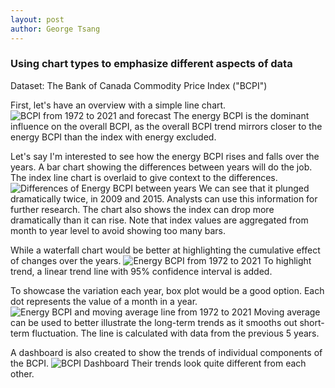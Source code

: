 ```yaml
---
layout: post
author: George Tsang
---
```

### Using chart types to emphasize different aspects of data
Dataset: The Bank of Canada Commodity Price Index ("BCPI")

First, let's have an overview with a simple line chart.
![BCPI from 1972 to 2021 and forecast](/portfolio-assignment/assets/tableau-viz/line.png)
The energy BCPI is the dominant influence on the overall BCPI, as the overall BCPI trend mirrors closer to the energy BCPI than the index with energy excluded.

Let's say I'm interested to see how the energy BCPI rises and falls over the years. A bar chart showing the differences between years will do the job. The index line chart is overlaid to give context to the differences.
![Differences of Energy BCPI between years](/portfolio-assignment/assets/tableau-viz/difference.png)
We can see that it plunged dramatically twice, in 2009 and 2015. Analysts can use this information for further research. The chart also shows the index can drop more dramatically than it can rise. Note that index values are aggregated from month to year level to avoid showing too many bars.

While a waterfall chart would be better at highlighting the cumulative effect of changes over the years.
![Energy BCPI from 1972 to 2021](/portfolio-assignment/assets/tableau-viz/waterfall.png)
To highlight trend, a linear trend line with 95% confidence interval is added.

To showcase the variation each year, box plot would be a good option. Each dot represents the value of a month in a year.
![Energy BCPI and moving average line from 1972 to 2021](/portfolio-assignment/assets/tableau-viz/box.png)
Moving average can be used to better illustrate the long-term trends as it smooths out short-term fluctuation. The line is calculated with data from the previous 5 years.

A dashboard is also created to show the trends of individual components of the BCPI.
![BCPI Dashboard](/portfolio-assignment/assets/tableau-viz/dashboard.png)
Their trends look quite different from each other.
